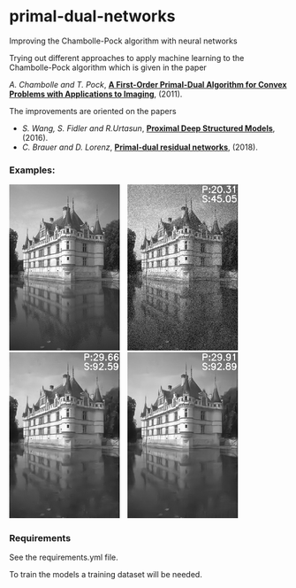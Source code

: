 # primal-dual-networks
Improving the Chambolle-Pock algorithm with neural networks

Trying out different approaches to apply machine learning to the Chambolle-Pock algorithm which is given in the paper

*A. Chambolle and T. Pock*, [**A First-Order Primal-Dual Algorithm for Convex Problems with Applications to Imaging**](https://doi.org/10.1007/s10851-010-0251-1), (2011).

The improvements are oriented on the papers

- *S. Wang, S. Fidler and R.Urtasun*, [**Proximal Deep Structured Models**](https://proceedings.neurips.cc/paper/2016/file/f4be00279ee2e0a53eafdaa94a151e2c-Paper.pdf), (2016).
- *C. Brauer and D. Lorenz*, [**Primal-dual residual networks**](https://doi.org/10.48550/arXiv.1806.05823), (2018).

### Examples:
<img src = "ex_images/castle clean.png"
     style = "float: center; margin-right: 10px;"
     width="200"/>
<img src = "ex_images/castle noisy.png"
     style = "float: center; margin-right: 10px;"
     width="200"/>
<img src = "ex_images/castle PDResNet_.png"
     style = "float: center; margin-right: 10px;"
     width="200"/>
<img src = "ex_images/castle EAPDN.png"
     style = "float: center; margin-right: 10px;"
     width="200"/>

### Requirements
See the requirements.yml file.

To train the models a training dataset will be needed.
